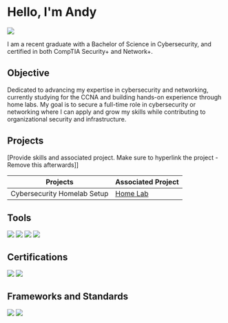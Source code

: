 # Hello, I'm Andy
<a href="https://www.linkedin.com/in/andydong02"><img src="https://img.shields.io/badge/-LinkedIn-0072b1?&style=for-the-badge&logo=linkedin&logoColor=white" /></a>

I am a recent graduate with a Bachelor of Science in Cybersecurity, and certified in both CompTIA Security+ and Network+. 

## Objective

Dedicated to advancing my expertise in cybersecurity and networking, currently studying for the CCNA and building hands-on experience through home labs. My goal is to secure a full-time role in cybersecurity or networking where I can apply and grow my skills while contributing to organizational security and infrastructure.

## Projects
[Provide skills and associated project. Make sure to hyperlink the project - Remove this afterwards]]

| Projects                                      | Associated Project         |
|-----------------------------------------------|----------------------------|
| Cybersecurity Homelab Setup          | <a href="https://github.com/andy-d123/Home-Lab-1">Home Lab</a>|

## Tools

<div>
    <img src="https://img.shields.io/badge/-Wireshark-1679A7?&style=for-the-badge&logo=Wireshark&logoColor=white" />
    <img src="https://img.shields.io/badge/-CrowdStrike-EF2C2D?&style=for-the-badge&logo=hackthebox&logoColor=white" />
    <img src="https://img.shields.io/badge/-Zenmap-004B97?&style=for-the-badge&logo=nmap&logoColor=white" />
    <img src="https://img.shields.io/badge/-VMware-607078?&style=for-the-badge&logo=VMware&logoColor=white" />
</div>

## Certifications

<div>
<img src="https://img.shields.io/badge/-Security%2B-FF0000?&style=for-the-badge&logo=CompTIA&logoColor=white" />
<img src="https://img.shields.io/badge/-Network%2B-007ACC?&style=for-the-badge&logo=CompTIA&logoColor=white" />
</div>

## Frameworks and Standards

<div>
    <img src="https://img.shields.io/badge/-NIST%20SP%20800--53-0072CE?&style=for-the-badge&logoColor=white" />
    <img src="https://img.shields.io/badge/-NIST%20SP%20800--61-0072CE?&style=for-the-badge&logoColor=white" />
</div>

